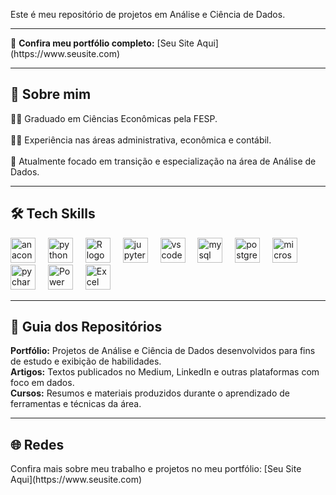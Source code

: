 <p align="left">Este é meu repositório de projetos em Análise e Ciência de Dados.</p>

---

<p align="left">🚀 <strong>Confira meu portfólio completo:</strong> [Seu Site Aqui](https://www.seusite.com)</p>

---

<h2 align="left">📌 Sobre mim</h2>

<p align="left">
👨‍🎓 Graduado em Ciências Econômicas pela FESP.<br><br>
👨‍💻 Experiência nas áreas administrativa, econômica e contábil.<br><br>
🔭 Atualmente focado em transição e especialização na área de Análise de Dados.
</p>

---

<h2 align="left">🛠️ Tech Skills</h2>

<div align="left">
  <img src="https://cdn.jsdelivr.net/gh/devicons/devicon/icons/anaconda/anaconda-original.svg" height="40" alt="anaconda logo" />
  <img width="12" />
  <img src="https://cdn.jsdelivr.net/gh/devicons/devicon/icons/python/python-original.svg" height="40" alt="python logo" />
  <img width="12" />
  <img src="https://cdn.jsdelivr.net/gh/devicons/devicon/icons/r/r-original.svg" height="40" alt="R logo" />
  <img width="12" />
  <img src="https://cdn.jsdelivr.net/gh/devicons/devicon/icons/jupyter/jupyter-original.svg" height="40" alt="jupyter logo" />
  <img width="12" />
  <img src="https://cdn.jsdelivr.net/gh/devicons/devicon/icons/vscode/vscode-original.svg" height="40" alt="vscode logo" />
  <img width="12" />
  <img src="https://cdn.jsdelivr.net/gh/devicons/devicon/icons/mysql/mysql-original.svg" height="40" alt="mysql logo" />
  <img width="12" />
  <img src="https://cdn.jsdelivr.net/gh/devicons/devicon/icons/postgresql/postgresql-original.svg" height="40" alt="postgresql logo" />
  <img width="12" />
  <img src="https://cdn.jsdelivr.net/gh/devicons/devicon/icons/microsoftsqlserver/microsoftsqlserver-plain.svg" height="40" alt="microsoftsqlserver logo" />
  <img width="12" />
  <img src="https://cdn.jsdelivr.net/gh/devicons/devicon/icons/pycharm/pycharm-original.svg" height="40" alt="pycharm logo" />
  <img width="12" />
  <img src="https://upload.wikimedia.org/wikipedia/commons/c/cf/New_Power_BI_Logo.svg" height="40" alt="Power BI logo" />
  <img width="12" />
  <img src="https://upload.wikimedia.org/wikipedia/commons/7/73/Microsoft_Excel_2013-2019_logo.svg" height="40" alt="Excel logo" />
</div>

---

<h2 align="left">📁 Guia dos Repositórios</h2>

<p align="left">
<strong>Portfólio:</strong> Projetos de Análise e Ciência de Dados desenvolvidos para fins de estudo e exibição de habilidades.<br>
<strong>Artigos:</strong> Textos publicados no Medium, LinkedIn e outras plataformas com foco em dados.<br>
<strong>Cursos:</strong> Resumos e materiais produzidos durante o aprendizado de ferramentas e técnicas da área.
</p>

---

<h2 align="left">🌐 Redes</h2>

<p align="left">
Confira mais sobre meu trabalho e projetos no meu portfólio: [Seu Site Aqui](https://www.seusite.com)
</p>
